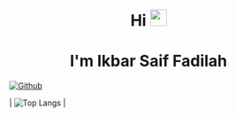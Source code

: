 <h1 align="center">Hi <img src = "https://raw.githubusercontent.com/MartinHeinz/MartinHeinz/master/wave.gif" width = 30px></h1>
<H1 align="center">I'm Ikbar Saif Fadilah</H1>

[![Github](https://img.shields.io/github/followers/Ikbarsf?label=Follow&style=social)](https://github.com/Ikbarsf)



| ![Top Langs](https://github-readme-stats.vercel.app/api/top-langs/?username=Ikbarsf&theme=algolia) |


<!--
**Ikbarsf/Ikbarsf** is a ✨ _special_ ✨ repository because its `README.md` (this file) appears on your GitHub profile.

Here are some ideas to get you started:

- 🔭 I’m currently working on ...
- 🌱 I’m currently learning ...
- 👯 I’m looking to collaborate on ...
- 🤔 I’m looking for help with ...
- 💬 Ask me about ...
- 📫 How to reach me: ...
- 😄 Pronouns: ...
- ⚡ Fun fact: ...
-->

